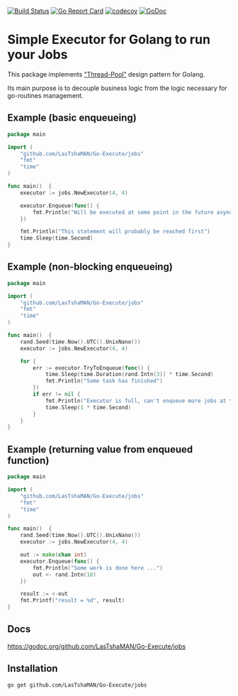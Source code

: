 [![Build Status](https://travis-ci.org/LasTshaMAN/Go-Execute.svg?branch=master)](https://travis-ci.org/LasTshaMAN/Go-Execute)
[![Go Report Card](https://goreportcard.com/badge/github.com/LasTshaMAN/Go-Execute)](https://goreportcard.com/report/github.com/LasTshaMAN/Go-Execute)
[![codecov](https://codecov.io/gh/LasTshaMAN/Go-Execute/branch/master/graph/badge.svg)](https://codecov.io/gh/LasTshaMAN/Go-Execute)
[![GoDoc](https://godoc.org/github.com/LasTshaMAN/Go-Execute/jobs?status.svg)](https://godoc.org/github.com/LasTshaMAN/Go-Execute/jobs)

# Simple Executor for Golang to run your Jobs

This package implements ["Thread-Pool"](https://en.wikipedia.org/wiki/Thread_pool) design pattern for Golang.

Its main purpose is to decouple business logic from the logic necessary for go-routines management.

## Example (basic enqueueing)

```Go
package main

import (
	"github.com/LasTshaMAN/Go-Execute/jobs"
	"fmt"
	"time"
)

func main()  {
	executor := jobs.NewExecutor(4, 4)

	executor.Enqueue(func() {
		fmt.Println("Will be executed at some point in the future asynchronously")
	})

	fmt.Println("This statement will probably be reached first")
	time.Sleep(time.Second)
}
```

## Example (non-blocking enqueueing)

```Go
package main

import (
	"github.com/LasTshaMAN/Go-Execute/jobs"
	"fmt"
	"time"
)

func main()  {
	rand.Seed(time.Now().UTC().UnixNano())
	executor := jobs.NewExecutor(4, 4)

	for {
		err := executor.TryToEnqueue(func() {
			time.Sleep(time.Duration(rand.Intn(3)) * time.Second)
			fmt.Println("Some task has finished")
		})
		if err != nil {
			fmt.Println("Executor is full, can't enqueue more jobs at the moment ...")
			time.Sleep(1 * time.Second)
		}
	}
}
```

## Example (returning value from enqueued function)

```Go
package main

import (
	"github.com/LasTshaMAN/Go-Execute/jobs"
	"fmt"
	"time"
)

func main()  {
	rand.Seed(time.Now().UTC().UnixNano())
	executor := jobs.NewExecutor(4, 4)

	out := make(chan int)
	executor.Enqueue(func() {
		fmt.Println("Some work is done here ...")
		out <- rand.Intn(10)
	})

	result := <-out
	fmt.Printf("result = %d", result)
}
```

## Docs
https://godoc.org/github.com/LasTshaMAN/Go-Execute/jobs

## Installation
```
go get github.com/LasTshaMAN/Go-Execute/jobs
```